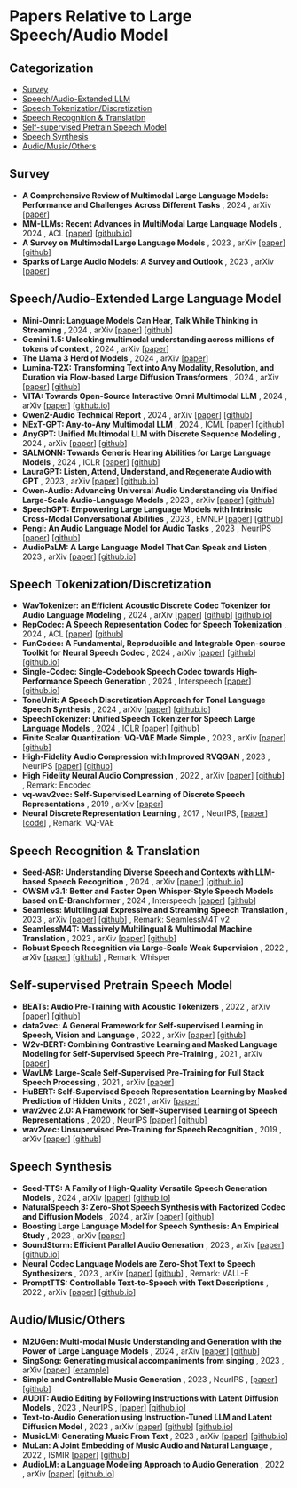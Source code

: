 # Papers Relative to Large Speech/Audio Model

## Categorization
- [Survey](#subtitle1)
- [Speech/Audio-Extended LLM](#subtitle2)
- [Speech Tokenization/Discretization](#subtitle3)
- [Speech Recognition & Translation](#subtitle4)
- [Self-supervised Pretrain Speech Model](#subtitle5)
- [Speech Synthesis](#subtitle6)
- [Audio/Music/Others](#subtitle7)


## Survey<a id="subtitle1"></a>
- **A Comprehensive Review of Multimodal Large Language Models: Performance and Challenges Across Different Tasks** , 2024 , arXiv [[paper](https://arxiv.org/pdf/2408.01319)]
- **MM-LLMs: Recent Advances in MultiModal Large Language Models** , 2024 , ACL [[paper](https://arxiv.org/pdf/2401.13601)] [[github.io](https://mm-llms.github.io/)]
- **A Survey on Multimodal Large Language Models** , 2023 , arXiv [[paper](https://arxiv.org/pdf/2306.13549)] [[github](https://github.com/BradyFU/Awesome-Multimodal-Large-Language-Models)]
- **Sparks of Large Audio Models: A Survey and Outlook** , 2023 , arXiv [[paper](https://arxiv.org/pdf/2308.12792)]

## Speech/Audio-Extended Large Language Model<a id="subtitle2"></a>
- **Mini-Omni: Language Models Can Hear, Talk While Thinking in Streaming** , 2024 , arXiv [[paper](https://arxiv.org/pdf/2408.16725)] [[github](https://github.com/gpt-omni/mini-omni)]
- **Gemini 1.5: Unlocking multimodal understanding across millions of tokens of context** , 2024 , arXiv [[paper](https://storage.googleapis.com/deepmind-media/gemini/gemini_v1_5_report.pdf)] 
- **The Llama 3 Herd of Models** , 2024 , arXiv [[paper](https://arxiv.org/pdf/2407.21783)]
- **Lumina-T2X: Transforming Text into Any Modality, Resolution, and Duration via Flow-based Large Diffusion Transformers** , 2024 , arXiv [[paper](https://arxiv.org/pdf/2405.05945)] [[github](https://github.com/Alpha-VLLM/Lumina-T2X)]
- **VITA: Towards Open-Source Interactive Omni Multimodal LLM** , 2024 , arXiv [[paper](https://arxiv.org/pdf/2408.05211)] [[github.io](https://vita-home.github.io/)]
- **Qwen2-Audio Technical Report** , 2024 , arXiv [[paper](https://arxiv.org/pdf/2407.10759)] [[github](https://github.com/QwenLM/Qwen2-Audio)]
- **NExT-GPT: Any-to-Any Multimodal LLM** , 2024 , ICML [[paper](https://arxiv.org/pdf/2309.05519)] [[github](https://github.com/NExT-GPT/NExT-GPT)]
- **AnyGPT: Unified Multimodal LLM with Discrete Sequence Modeling** , 2024 , arXiv [[paper](https://arxiv.org/abs/2402.12226)] [[github](https://github.com/OpenMOSS/AnyGPT)]
- **SALMONN: Towards Generic Hearing Abilities for Large Language Models** , 2024 , ICLR [[paper](https://openreview.net/pdf?id=14rn7HpKVk)] [[github](https://github.com/bytedance/SALMONN)]
- **LauraGPT: Listen, Attend, Understand, and Regenerate Audio with GPT** , 2023 , arXiv [[paper](https://arxiv.org/pdf/2310.04673)] [[github.io](https://lauragpt.github.io/)] 
- **Qwen-Audio: Advancing Universal Audio Understanding via Unified Large-Scale Audio-Language Models** , 2023 , arXiv [[paper](https://arxiv.org/pdf/2311.07919)] [[github](https://github.com/QwenLM/Qwen-Audio)]
- **SpeechGPT: Empowering Large Language Models with Intrinsic Cross-Modal Conversational Abilities** , 2023 , EMNLP [[paper](https://arxiv.org/pdf/2305.11000)] [[github](https://github.com/0nutation/SpeechGPT)]
- **Pengi: An Audio Language Model for Audio Tasks** , 2023 , NeurIPS [[paper](https://arxiv.org/pdf/2305.11834)] [[github](https://github.com/microsoft/Pengi)]
- **AudioPaLM: A Large Language Model That Can Speak and Listen** , 2023 , arXiv [[paper](https://arxiv.org/pdf/2306.12925)] [[github.io](https://google-research.github.io/seanet/audiopalm/examples/)]

## Speech Tokenization/Discretization<a id="subtitle3"></a>
- **WavTokenizer: an Efficient Acoustic Discrete Codec Tokenizer for Audio Language Modeling** , 2024 , arXiv [[paper](https://arxiv.org/pdf/2408.16532)] [[github](https://github.com/jishengpeng/WavTokenizer)] [[github.io](https://wavtokenizer.github.io/)]
- **RepCodec: A Speech Representation Codec for Speech Tokenization** , 2024 , ACL [[paper](https://arxiv.org/pdf/2309.00169)] [[github](https://github.com/mct10/RepCodec)]
- **FunCodec: A Fundamental, Reproducible and Integrable Open-source Toolkit for Neural Speech Codec** , 2024 , arXiv [[paper](https://arxiv.org/pdf/2309.07405)] [[github](https://github.com/modelscope/FunCodec)] [[github.io](https://funcodec.github.io/)]
- **Single-Codec: Single-Codebook Speech Codec towards High-Performance Speech Generation** , 2024 , Interspeech [[paper](https://arxiv.org/pdf/2406.07422)] [[github.io](https://kkksuper.github.io/Single-Codec/)]
- **ToneUnit: A Speech Discretization Approach for Tonal Language Speech Synthesis** , 2024 , arXiv [[paper](https://arxiv.org/pdf/2406.08989)] [[github.io](https://toneunit1225.github.io/)]
- **SpeechTokenizer: Unified Speech Tokenizer for Speech Large Language Models** , 2024 , ICLR [[paper](https://arxiv.org/pdf/2308.16692)] [[github](https://github.com/ZhangXInFD/SpeechTokenizer)]
- **Finite Scalar Quantization: VQ-VAE Made Simple** , 2023 , arXiv [[paper](https://arxiv.org/pdf/2309.15505)] [[github](https://github.com/google-research/google-research/tree/master/fsq)]
- **High-Fidelity Audio Compression with Improved RVQGAN** , 2023 , NeurIPS [[paper](https://arxiv.org/pdf/2306.06546)] [[github](https://github.com/descriptinc/descript-audio-codec)]
- **High Fidelity Neural Audio Compression** , 2022 , arXiv [[paper](https://arxiv.org/pdf/2210.13438)] [[github](https://github.com/facebookresearch/encodec)] , Remark: Encodec
- **vq-wav2vec: Self-Supervised Learning of Discrete Speech Representations** , 2019 , arXiv [[paper](https://arxiv.org/pdf/1910.05453)]
- **Neural Discrete Representation Learning** , 2017 , NeurIPS, [[paper](https://arxiv.org/pdf/1711.00937)] [[code](https://github.com/google-deepmind/sonnet/blob/v2/sonnet/src/nets/vqvae.py)] , Remark: VQ-VAE

## Speech Recognition & Translation<a id="subtitle4"></a>
- **Seed-ASR: Understanding Diverse Speech and Contexts with LLM-based Speech Recognition** , 2024 , arXiv [[paper](https://arxiv.org/pdf/2407.04675)] [[github.io](https://bytedancespeech.github.io/seedasr_tech_report/)]
- **OWSM v3.1: Better and Faster Open Whisper-Style Speech Models based on E-Branchformer** , 2024 , Interspeech [[paper](https://arxiv.org/pdf/2401.16658)] [[github](https://github.com/espnet/espnet/tree/master/egs2/owsm_v3.1/s2t1)]
- **Seamless: Multilingual Expressive and Streaming Speech Translation** , 2023 , arXiv [[paper](https://arxiv.org/pdf/2312.05187)] [[github](https://github.com/facebookresearch/seamless_communication)] , Remark: SeamlessM4T v2
- **SeamlessM4T: Massively Multilingual & Multimodal Machine Translation** , 2023 , arXiv [[paper](https://arxiv.org/pdf/2308.11596)] [[github](https://github.com/facebookresearch/seamless_communication)]
- **Robust Speech Recognition via Large-Scale Weak Supervision** , 2022 , arXiv [[paper](https://arxiv.org/pdf/2212.04356)] [[github](https://github.com/openai/whisper)] , Remark: Whisper

## Self-supervised Pretrain Speech Model<a id="subtitle5"></a>
- **BEATs: Audio Pre-Training with Acoustic Tokenizers** , 2022 , arXiv [[paper](https://arxiv.org/pdf/2212.09058)] [[github](https://github.com/microsoft/unilm/tree/master/beats)]
- **data2vec: A General Framework for Self-supervised Learning in Speech, Vision and Language** , 2022 , arXiv [[paper](https://arxiv.org/pdf/2202.03555)] [[github](https://github.com/facebookresearch/fairseq/tree/main/examples/data2vec)]
- **W2v-BERT: Combining Contrastive Learning and Masked Language Modeling for Self-Supervised Speech Pre-Training** , 2021 , arXiv [[paper](https://arxiv.org/pdf/2108.06209)] 
- **WavLM: Large-Scale Self-Supervised Pre-Training for Full Stack Speech Processing** , 2021 , arXiv [[paper](https://arxiv.org/abs/2110.13900)]
- **HuBERT: Self-Supervised Speech Representation Learning by Masked Prediction of Hidden Units** , 2021 , arXiv [[paper](https://arxiv.org/pdf/2106.07447)]
- **wav2vec 2.0: A Framework for Self-Supervised Learning of Speech Representations** , 2020 , NeurIPS [[paper](https://arxiv.org/pdf/2006.11477)] [[github](https://github.com/facebookresearch/fairseq/tree/main/examples/wav2vec)]
- **wav2vec: Unsupervised Pre-Training for Speech Recognition** , 2019 , arXiv [[paper](https://arxiv.org/pdf/1904.05862)] [[github](https://github.com/facebookresearch/fairseq/tree/main/examples/wav2vec)]

## Speech Synthesis<a id="subtitle6"></a>
- **Seed-TTS: A Family of High-Quality Versatile Speech Generation Models** , 2024 , arXiv [[paper](https://arxiv.org/pdf/2406.02430)] [[github.io](https://bytedancespeech.github.io/seedtts_tech_report/)]
- **NaturalSpeech 3: Zero-Shot Speech Synthesis with Factorized Codec and Diffusion Models** , 2024 , arXiv [[paper](https://arxiv.org/pdf/2403.03100)] [[github](https://speechresearch.github.io/naturalspeech3/)]
- **Boosting Large Language Model for Speech Synthesis: An Empirical Study** , 2023 , arXiv [[paper](https://arxiv.org/pdf/2401.00246)]
- **SoundStorm: Efficient Parallel Audio Generation** , 2023 , arXiv [[paper](https://arxiv.org/pdf/2305.09636)] [[github.io](https://google-research.github.io/seanet/soundstorm/examples/)]
- **Neural Codec Language Models are Zero-Shot Text to Speech Synthesizers** , 2023 , arXiv [[paper](https://arxiv.org/pdf/2301.02111)] [[github](https://github.com/lifeiteng/vall-e)] , Remark: VALL-E
- **PromptTTS: Controllable Text-to-Speech with Text Descriptions** , 2022 , arXiv [[paper](https://arxiv.org/pdf/2211.12171)] [[github.io](https://speechresearch.github.io/prompttts/)]

## Audio/Music/Others<a id="subtitle7"></a>
- **M2UGen: Multi-modal Music Understanding and Generation with the Power of Large Language Models** , 2024 , arXiv [[paper](https://arxiv.org/pdf/2311.11255)] [[github](https://github.com/shansongliu/M2UGen)]
- **SingSong: Generating musical accompaniments from singing** , 2023 , arXiv [[paper](https://arxiv.org/pdf/2301.12662)] [[example](https://storage.googleapis.com/sing-song/index.html)]
- **Simple and Controllable Music Generation** , 2023 , NeurIPS , [[paper](https://arxiv.org/pdf/2306.05284)] [[github](https://github.com/facebookresearch/audiocraft)]
- **AUDIT: Audio Editing by Following Instructions with Latent Diffusion Models** , 2023 , NeurIPS , [[paper](https://proceedings.neurips.cc/paper_files/paper/2023/file/e1b619a9e241606a23eb21767f16cf81-Paper-Conference.pdf)] [[github.io](https://audioldm.github.io/)]
- **Text-to-Audio Generation using Instruction-Tuned LLM and Latent Diffusion Model** , 2023 , arXiv [[paper](https://arxiv.org/pdf/2304.13731)] [[github](https://github.com/declare-lab/tango)] [[github.io](https://tango-web.github.io/)]
- **MusicLM: Generating Music From Text** , 2023 , arXiv [[paper](https://arxiv.org/pdf/2301.11325)] [[github.io](https://google-research.github.io/seanet/musiclm/examples/)]
- **MuLan: A Joint Embedding of Music Audio and Natural Language** , 2022 , ISMIR [[paper](https://arxiv.org/pdf/2208.12415)] [[github](https://github.com/lucidrains/musiclm-pytorch)]
- **AudioLM: a Language Modeling Approach to Audio Generation** , 2022 , arXiv [[paper](https://arxiv.org/pdf/2209.03143)] [[github.io](https://google-research.github.io/seanet/audiolm/examples/)]

